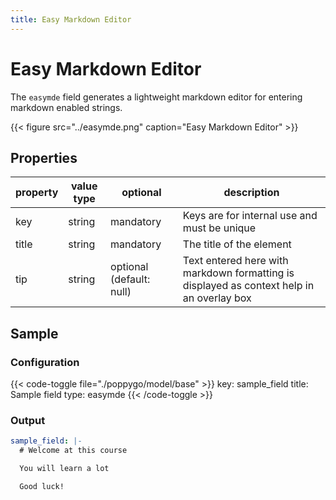 ```yaml
---
title: Easy Markdown Editor
---
```


# Easy Markdown Editor

The `easymde` field generates a lightweight markdown editor for entering markdown enabled strings.

{{< figure src="../easymde.png" caption="Easy Markdown Editor" >}}

## Properties

| property  | value type | optional                  | description                                                                               |
|-----------|------------|---------------------------|-------------------------------------------------------------------------------------------|
| key       | string     | mandatory                 | Keys are for internal use and must be unique                                              |
| title     | string     | mandatory                 | The title of the element                                                                  |
| tip       | string     | optional (default: null)  | Text entered here with markdown formatting is displayed as context help in an overlay box |

## Sample

### Configuration

{{< code-toggle file="./poppygo/model/base" >}}
key: sample_field
title: Sample field
type: easymde
{{< /code-toggle >}}

### Output

```yaml
sample_field: |-
  # Welcome at this course

  You will learn a lot

  Good luck!
```
